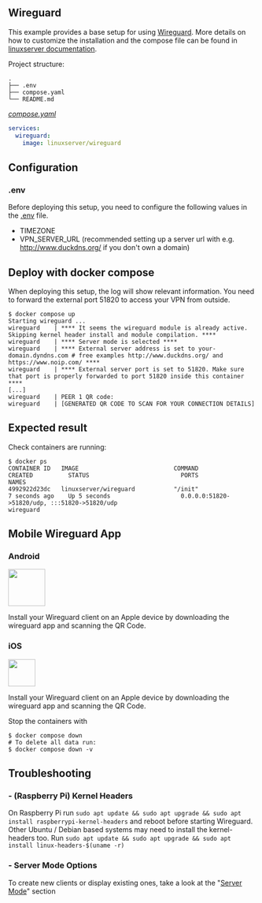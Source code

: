 ## Wireguard
This example provides a base setup for using [Wireguard](https://www.wireguard.com/).
More details on how to customize the installation and the compose file can be found in [linuxserver documentation](https://hub.docker.com/r/linuxserver/wireguard).

Project structure:
```
.
├── .env
├── compose.yaml
└── README.md
```

[_compose.yaml_](compose.yaml)
``` yaml
services:
  wireguard:
    image: linuxserver/wireguard
```

## Configuration

### .env
Before deploying this setup, you need to configure the following values in the [.env](.env) file.
- TIMEZONE
- VPN_SERVER_URL (recommended setting up a server url with e.g. http://www.duckdns.org/ if you don't own a domain)

## Deploy with docker compose
When deploying this setup, the log will show relevant information. You need to forward the external port 51820 to access your VPN from outside. 

``` shell
$ docker compose up
Starting wireguard ...
wireguard    | **** It seems the wireguard module is already active. Skipping kernel header install and module compilation. ****
wireguard    | **** Server mode is selected ****
wireguard    | **** External server address is set to your-domain.dyndns.com # free examples http://www.duckdns.org/ and https://www.noip.com/ ****
wireguard    | **** External server port is set to 51820. Make sure that port is properly forwarded to port 51820 inside this container ****
[...]
wireguard    | PEER 1 QR code:
wireguard    | [GENERATED QR CODE TO SCAN FOR YOUR CONNECTION DETAILS]

```

## Expected result

Check containers are running:
```
$ docker ps
CONTAINER ID   IMAGE                           COMMAND                  CREATED          STATUS                          PORTS                                                                                  NAMES
4992922d23dc   linuxserver/wireguard           "/init"                  7 seconds ago    Up 5 seconds                    0.0.0.0:51820->51820/udp, :::51820->51820/udp                                          wireguard
```

## Mobile Wireguard App

### Android
<a href="https://play.google.com/store/apps/details?id=com.wireguard.android"><img src="https://play.google.com/intl/en_us/badges/images/generic/en_badge_web_generic.png" height="75"></a>

Install your Wireguard client on an Apple device by downloading the wireguard app and scanning the QR Code.

### iOS
<a href="https://apps.apple.com/de/app/wireguard/id1441195209"><img src="https://www.apple.com/de/itunes/link/images/link_badge_appstore_large_2x.png" height="55"></a>

Install your Wireguard client on an Apple device by downloading the wireguard app and scanning the QR Code.

Stop the containers with
``` shell
$ docker compose down
# To delete all data run:
$ docker compose down -v
```

## Troubleshooting

### - (Raspberry Pi) Kernel Headers
  On Raspberry Pi run `sudo apt update && sudo apt upgrade && sudo apt install raspberrypi-kernel-headers` and reboot before starting Wireguard.
  Other Ubuntu / Debian based systems may need to install the kernel-headers too. Run `sudo apt update && sudo apt upgrade && sudo apt install linux-headers-$(uname -r)`
  
### - Server Mode Options
  To create new clients or display existing ones, take a look at the "[Server Mode](https://hub.docker.com/r/linuxserver/wireguard)" section